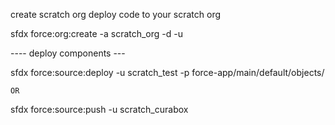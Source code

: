 create scratch org 
deploy code to your scratch org


sfdx force:org:create -a scratch_org -d <days> -u <devhubusername>

---- deploy components --- 

sfdx force:source:deploy -u scratch_test -p force-app/main/default/objects/

    OR

sfdx force:source:push -u scratch_curabox


